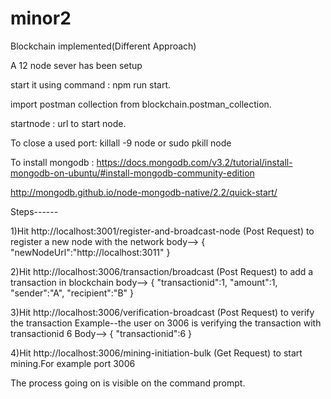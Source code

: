 # minor2
Blockchain implemented(Different Approach)

A 12 node sever has been setup

start it using command : npm run start.

import postman collection from blockchain.postman_collection.

startnode : url to start node.

To close a used port: killall -9 node or sudo pkill node

To install mongodb : https://docs.mongodb.com/v3.2/tutorial/install-mongodb-on-ubuntu/#install-mongodb-community-edition

http://mongodb.github.io/node-mongodb-native/2.2/quick-start/

Steps------

1)Hit http://localhost:3001/register-and-broadcast-node (Post Request) to register a new node with the network body-->
{
	"newNodeUrl":"http://localhost:3011"
}

2)Hit http://localhost:3006/transaction/broadcast (Post Request) to add a transaction in blockchain
body-->
{
	"transactionid":1,
	"amount":1,
	"sender":"A",
	"recipient":"B"
}

3)Hit http://localhost:3006/verification-broadcast (Post Request) to verify the transaction
Example--the user on 3006 is verifying the transaction with transactionid 6
Body-->
{
	"transactionid":6
}

4)Hit http://localhost:3006/mining-initiation-bulk (Get Request) to start mining.For example port 3006

The process going on is visible on the command prompt.
